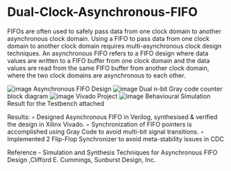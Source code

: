 # Dual-Clock-Asynchronous-FIFO
 FIFOs are often used to safely pass data from one clock domain to another asynchronous clock domain. Using a FIFO to pass data from one clock domain to another clock domain requires multi-asynchronous clock design techniques.
 An asynchronous FIFO refers to a FIFO design where data values are written to a FIFO buffer from one clock domain and the data values are read from the same FIFO buffer from another clock domain, where the two clock domains are asynchronous to each other.

![image](https://github.com/chetan1107/Dual-Clock-Asynchronous-FIFO/assets/138870448/1b1995ed-0e6a-457a-97c9-19863dbe840a)
Asynchronous FIFO Design
![image](https://github.com/chetan1107/Dual-Clock-Asynchronous-FIFO/assets/138870448/42b2d768-d545-48ea-a7b7-fd45cbc651c2)
Dual n-bit Gray code counter block diagram
![image](https://github.com/chetan1107/Dual-Clock-Asynchronous-FIFO/assets/138870448/ed4db163-c4d3-4b20-beb8-e6369f93c875)
Vivado Project
![image](https://github.com/chetan1107/Dual-Clock-Asynchronous-FIFO/assets/138870448/40ef06ab-7a33-4a51-8b33-02d4a882e086)
Behavioural  Simulation Result for the Testbench attached

Results:
◦ Designed Asynchronous FIFO in Verilog, synthesised & verified the design in Xilinx Vivado.
◦ Synchronization of FIFO pointers is accomplished using Gray Code to avoid multi-bit signal transitions.
◦ Implemented 2 Flip-Flop Synchronizer to avoid meta-stability issues in CDC

Reference - Simulation and Synthesis Techniques for Asynchronous FIFO Design ,Clifford E. Cummings, Sunburst Design, Inc. 
